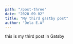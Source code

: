 ```yaml
---
path: "/post-three"
date: "2020-09-02"
title: "My third gastby post"
author: "Dela E.A"
---
```


this is my third post in Gatsby
